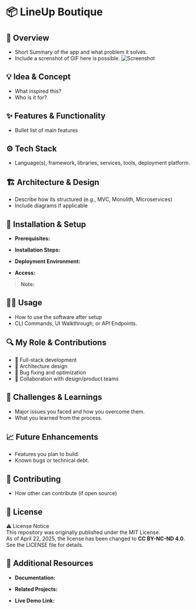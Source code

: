 # 📦 LineUp Boutique

## 🧭 Overview
- Short Summary of the app and what problem it solves. 
- Include a screnshot of GIF here is possible.
![Screenshot](./assets/screenshot.png) <!-- Replace with your image path -->

## 💡 Idea & Concept
- What inspired this? 
- Who is it for? 

## ✨ Features & Functionality
- Bullet list of main features 

## ⚙️ Tech Stack
- Language(s), framework, libraries, services, tools, deployment platform. 

## 🏗 Architecture & Design
- Describe how its structured (e.g., MVC, Monolith, Microservices)
- Include diagrams if applicable 

## 🚀 Installation & Setup
- **Prerequisites:** 

- **Installation Steps:** 

- **Deployment Environment:** 

- **Access:** 

> **Note:** 

## 🧑‍💻 Usage
- How to use the software after setup 
- CLI Commands, UI Walkthrough, or API Endpoints. 

## 🔍 My Role & Contributions
- 💼 Full-stack development
- 🧱 Architecture design
- 🐞 Bug fixing and optimization
- 🤝 Collaboration with design/product teams

## 🧗 Challenges & Learnings
- Major issues you faced and how you overcome them.
- What you learned from the process.

## 📈 Future Enhancements
- Features you plan to build. 
- Known bugs or technical debt. 

## 🤝 Contributing
- How other can contribute (if open source)

## 🪪 License
⚠️ License Notice  
This repository was originally published under the MIT License.  
As of April 22, 2025, the license has been changed to **CC BY-NC-ND 4.0**.  
See the LICENSE file for details.

## 🔗 Additional Resources
- **Documentation:** 

- **Related Projects:** 

- **Live Demo Link:** 